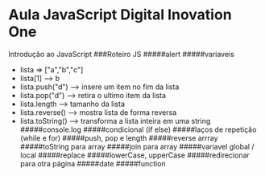 # Aula JavaScript Digital Inovation One
Introdução ao JavaScript
###Roteiro JS
#####alert
#####variaveis
- lista => ["a","b","c"]
- lista[1] -->  b
- lista.push("d") --> insere um item no fim da lista
- lista.pop("d") --> retira o ultimo item da lista
- lista.length --> tamanho da lista
- lista.reverse() --> mostra lista de forma reversa
- lista.toString() --> transforma a lista inteira em uma string
#####console.log
#####condicional (if else)
#####laços de repetição (while e for)
#####push, pop e length
#####reverse arrray
#####toString para array
#####join para array
#####variavel global / local
#####replace
#####lowerCase, upperCase
#####redirecionar para otra página
#####date
#####function 